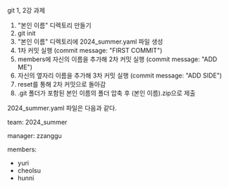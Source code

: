 git 1, 2강 과제

1. "본인 이름" 디렉토리 만들기
2. git init
3. "본인 이름" 디렉토리에 2024_summer.yaml 파일 생성
4. 1차 커밋 실행 (commit message: "FIRST COMMIT")
5. members에 자신의 이름을 추가해 2차 커밋 실행 (commit message: "ADD ME")
6. 자신의 옆자리 이름을 추가해 3차 커밋 실행 (commit message: "ADD SIDE")
7. reset를 통해 2차 커밋으로 돌아감
8. .git 폴더가 포함된 본인 이름의 폴더 압축 후 (본인 이름).zip으로 제출

2024_summer.yaml 파일은 다음과 같다.

team: 2024_summer

manager: zzanggu

members:
- yuri
- cheolsu
- hunni
